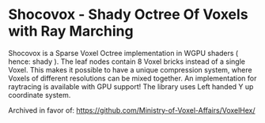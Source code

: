 # Shocovox - Shady Octree Of Voxels with Ray Marching
Shocovox is a Sparse Voxel Octree implementation in WGPU shaders ( hence: shady ).
The leaf nodes contain 8 Voxel bricks instead of a single Voxel. This makes it possible to have a unique compression system, where Voxels of different resolutions can be mixed together.
An implementation for raytracing is available with GPU support!
The library uses Left handed Y up coordinate system.

Archived in favor of: https://github.com/Ministry-of-Voxel-Affairs/VoxelHex/
